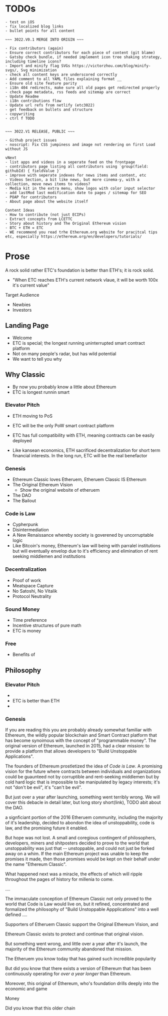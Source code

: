 # TODOs

```
- test on iOS
- fix localized blog links
- bullet points for all content

~~~ 3022.V0.1 MERGE INTO ORIGIN ~~~

- Fix contributors (again)
- Ensure correct contributors for each piece of content (git blame)
- Gatsby check bundle, if needed implement icon tree shaking strategy, including timeline icons?
- Import and minify flag SVGs https://victorzhou.com/blog/minify-svgs/, Svg minimization
- check all content keys are underscored correctly
- Add comment to all YAML files explaining format __
- Ensure old site feature parity
- i18n 404 redirects, make sure all old pages get redirected properly
- check page metadata, rss feeds and sitemap are correct
- Update Readme
- i18n contributions flow
- Update url refs from netlify (etc3022)
- get feedback on bullets and structure
- copywriting
- ctrl f TODO


~~~ 3022.V1 RELEASE, PUBLIC ~~~

- Github project issues
- noscript: Fix CSS jumpiness and image not rendering on first Load without JS

vNext
- list apps and videos in a seperate feed on the frontpage
- contributors page listing all contributors using `group(field: githubId) { fieldValue }`
- improve with seperate indexes for news items and content, etc
- Videos Section, a bit like news, but more cinema-y, with a collection, move news items to videos?
- Media kit in the extra menu, show logos with color input selector
- add lastMod last modification date to pages / sitemap for SEO
- POAP for contributors
- About page about the website itself

Content Ideas
- How to contribute (not just ECIPs)
- Extract concepts from LCETTC
- Story about history and The Original Ethereum vision
- BTC + ETH = ETC
- WE recommend you read trhe Ethereum.org website for pracitcal tips etc, especially https://ethereum.org/en/developers/tutorials/
```

# Prose

A rock solid rather ETC's foundation is better than ETH's; it is rock solid.

- "When ETC reaches ETH's current network vlaue, it will be worth 100x it's current value"

Target Audience

- Newbies
- Investors

## Landing Page

- Welcome
- ETC is special; the longest running uninterrupted smart contract platform
- Not on many people's radar, but has wild potential
- We want to tell you why

## Why Classic

- By now you probably know a little about Ethereum
- ETC is longest runnin smart

### Elevator Pitch

- ETH moving to PoS
- ETC will be the only PoW smart contract platform
- ETC has full compatibility with ETH, meaning contracts can be easily deployed

- Like kansean economics, ETH sacrificed decentralization for short term financial interests. In the long run, ETC will be the real benefactor

### Genesis

- Ethereum Classic loves Etheruem, Etheruem Classic IS Ethereum
- The Original Ethereum Vision
  - Show the original website of etheruem
- The DAO
- The Bailout

### Code is Law

- Cypherpunk
- Disintermediation
- A New Renaissance whereby society is goverened by uncorruptable logic
- Like Bitcoin's money, Ethereum's law will being with parralel institutions but will eventually envelop due to it's efficiency and elimination of rent seeking middlemen and institutions

### Decentralization

- Proof of work
- Meatspace Capture
- No Satoshi, No Vitalik
- Protocol Neutrality

### Sound Money

- Time preference
- Incentive structures of pure math
- ETC is money

### Free

- Benefits of

## Philosophy

### Elevator Pitch

-
- ETC is better than ETH
-

### Genesis

If you are reading this you are probably already somewhat familiar with Ethereum, the wildly popular blockchain and Smart Contract platform that has become synoimous with the concept of "programmable money". The original version of Ethereum, launched in 2015, had a clear mission: to provide a platform that allows developers to "Build Unstoppable Applications".

The founders of Ethereum prostletized the idea of _Code is Law_. A promising vision for the future where contracts between individuals and organizations could be guaunteed not by corruptible and rent-seeking middlemen but by cold hard logic that is impossible to be manipulated by legacy interests; it's not "don't be evil", it's "can't be evil".

But just over a year after launching, something went terribly wrong. We will cover this debacle in detail later, but long story short(link),
TODO abit about the DAO.

a signficiant portion of the 2016 Etheruem community, including the majority of it's leadership, decided to abondon the idea of unstoppability, code is law, and the promising future it enabled.

But hope was not lost. A small and coregious contingent of philosophers, developers, miners and shitposters decided to prove to the world that unstoppability was just that -- unstoppable, and could not just be forked away on a whim. If the main Ethereum project was unable to keep the promises it made, then those promises would be kept on their behalf under the name "Ethereum Classic".

What happened next was a miracle, the effects of which will ripple throughout the pages of history for millenia to come.

....

The immaculate conception of Ethereum Classic not only proved to the world that Code is Law would live on, but it refined, concentrated and formalized the philosophy of "Build Unstoppable Appplications" into a well defined ....

Supporters of Etheruem Classic support the Original Ethereum Vision, and

Ethereum Classic exists to protect and continue that original vision.

But something went wrong, and little over a year after it's launch, the majority of the Ethereum community abandoned that mission.

The Etheruem you know today that has gained such incredible popularity

But did you know that there exists a version of Ethereum that has been continuously operating for _over a year longer_ than Ethereum.

Moreover, this original of Ethereum, who's foundation drills deeply into the economic and game

Money

Did you know that this older chain
